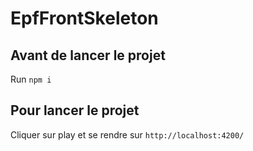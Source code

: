 # EpfFrontSkeleton

## Avant de lancer le projet

Run `npm i`

## Pour lancer le projet

Cliquer sur play et se rendre sur `http://localhost:4200/`